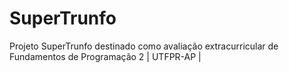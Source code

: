 # SuperTrunfo
Projeto SuperTrunfo destinado como avaliação extracurricular de Fundamentos de Programação 2 | UTFPR-AP |
